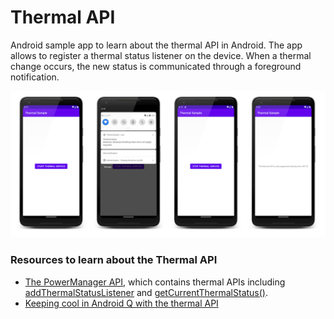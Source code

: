 # Thermal API

Android sample app to learn about the thermal API in Android. The app allows to register a thermal status listener on the device. When a thermal change occurs, the new status is communicated through a foreground notification.

![Thermal sample](https://github.com/husaynhakeem/android-playground/blob/master/ThermalSample/art/thermal-sample.png)

### Resources to learn about the Thermal API
- [The PowerManager API](https://developer.android.com/reference/android/os/PowerManager), which contains thermal APIs including [addThermalStatusListener](https://developer.android.com/reference/android/os/PowerManager#addThermalStatusListener(java.util.concurrent.Executor,%20android.os.PowerManager.OnThermalStatusChangedListener)) and [getCurrentThermalStatus()](https://developer.android.com/reference/android/os/PowerManager#getCurrentThermalStatus()).
- [Keeping cool in Android Q with the thermal API](https://medium.com/google-developer-experts/keeping-cool-in-android-q-with-the-thermal-api-2fd98c5bb1fb)
